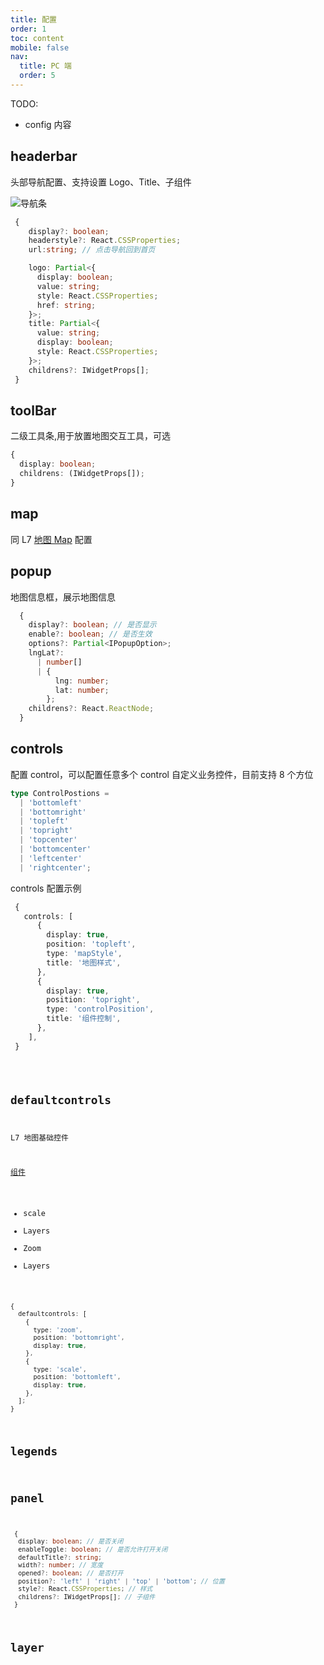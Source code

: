 ```yaml
---
title: 配置
order: 1
toc: content
mobile: false
nav:
  title: PC 端
  order: 5
---
```


TODO:

- config 内容

<!-- ## Widget

dipper 配置项围绕 Widget,每个 Widgets 是个组件，同时也可以包含子组件。

Widget 属性定义

```ts
export interface IWidgetProps {
  type: string;
  title?: string;
  position?: T | string;
  display?: boolean;
  options?: any;
  childrens?: IWidgetProps[];
  [key: string]: any;
}
```

- options
  扩展可选配置项，主要是组件内部自身的配置 -->

## headerbar

头部导航配置、支持设置 Logo、Title、子组件

![导航条](https://gw.alipayobjects.com/mdn/rms_23a451/afts/img/A*xs_VQpVoDWgAAAAAAAAAAAAAARQnAQ)

```ts
 {
    display?: boolean;
    headerstyle?: React.CSSProperties;
    url:string; // 点击导航回到首页

    logo: Partial<{
      display: boolean;
      value: string;
      style: React.CSSProperties;
      href: string;
    }>;
    title: Partial<{
      value: string;
      display: boolean;
      style: React.CSSProperties;
    }>;
    childrens?: IWidgetProps[];
 }
```

## toolBar

二级工具条,用于放置地图交互工具，可选

```ts
{
  display: boolean;
  childrens: (IWidgetProps[]);
}
```

## map

同 L7 [地图 Map](https://l7.antv.vision/zh/docs/api/scene#map-%E9%85%8D%E7%BD%AE%E9%A1%B9) 配置

## popup

地图信息框，展示地图信息

```ts
  {
    display?: boolean; // 是否显示
    enable?: boolean; // 是否生效
    options?: Partial<IPopupOption>;
    lngLat?:
      | number[]
      | {
          lng: number;
          lat: number;
        };
    childrens?: React.ReactNode;
  }
```

## controls

配置 control，可以配置任意多个 control
自定义业务控件，目前支持 8 个方位

```ts
type ControlPostions =
  | 'bottomleft'
  | 'bottomright'
  | 'topleft'
  | 'topright'
  | 'topcenter'
  | 'bottomcenter'
  | 'leftcenter'
  | 'rightcenter';
```

controls 配置示例

```ts
 {
   controls: [
      {
        display: true,
        position: 'topleft',
        type: 'mapStyle',
        title: '地图样式',
      },
      {
        display: true,
        position: 'topright',
        type: 'controlPosition',
        title: '组件控制',
      },
    ],
 }

```

<code src='./demo/control.tsx'>

## defaultcontrols

L7 地图基础控件

[组件](https://l7.antv.vision/zh/docs/api/component/control)

- scale
- Layers
- Zoom
- Layers

```ts
{
  defaultcontrols: [
    {
      type: 'zoom',
      position: 'bottomright',
      display: true,
    },
    {
      type: 'scale',
      position: 'bottomleft',
      display: true,
    },
  ];
}
```

## legends

## panel

```ts
 {
  display: boolean; // 是否关闭
  enableToggle: boolean; // 是否允许打开关闭
  defaultTitle?: string;
  width?: number; // 宽度
  opened?: boolean; // 是否打开
  position?: 'left' | 'right' | 'top' | 'bottom'; // 位置
  style?: React.CSSProperties; // 样式
  childrens?: IWidgetProps[]; // 子组件
 }
```

## layer
